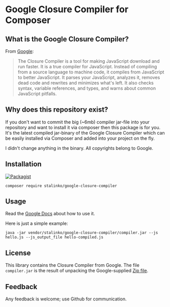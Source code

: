 # Google Closure Compiler for Composer
## What is the Google Closure Compiler?
From [Google](https://developers.google.com/closure/compiler/):
> The Closure Compiler is a tool for making JavaScript download and run faster. It is a true compiler for JavaScript. Instead of compiling from a source language to machine code, it compiles from JavaScript to better JavaScript. It parses your JavaScript, analyzes it, removes dead code and rewrites and minimizes what's left. It also checks syntax, variable references, and types, and warns about common JavaScript pitfalls.


## Why does this repository exist?
If you don't want to commit the big (~6mb) compiler jar-file into your repository and want to install it
via composer then this package is for you. It's the latest compiled jar-binary of the Google Closure Compiler
which can be easily installed via Composer and added into your project on the fly.

I didn't change anything in the binary. All copyrights belong to Google.

## Installation
[![Packagist](https://img.shields.io/packagist/v/stalinko/google-closure-compiler.svg)](https://packagist.org/packages/stalinko/google-closure-compiler)

`composer require stalinko/google-closure-compiler`

## Usage

Read the [Google Docs](https://developers.google.com/closure/compiler/docs/gettingstarted_app) about how to use it.

Here is just a simple example:

`java -jar vendor/stalinko/google-closure-compiler/compiler.jar --js hello.js --js_output_file hello-compiled.js`

## License
This library contains the Closure Compiler from Google. The file `compiler.jar` is the result of 
unpacking the Google-supplied [Zip file](http://closure-compiler.googlecode.com/files/compiler-latest.zip).

## Feedback
Any feedback is welcome; use Github for communication.